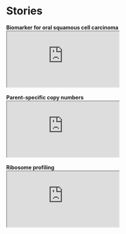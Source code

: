# Stories

<div class="panel panel-default" style="max-width: 480px;">
 <div class="panel-heading" style="font-weight: bold;">Biomarker for oral squamous cell carcinoma</div>
 <div class="embed-responsive embed-responsive-4by3">
  <iframe src="https://docs.google.com/presentation/d/1bpjA15DwDVSBFmYFHEXNXNUI6o1vVRJhoidydKrkUIc/embed?start=false&loop=false&delayms=3000"
allowfullscreen="true" mozallowfullscreen="true"
webkitallowfullscreen="true"></iframe>
 </div>
</div>

</br>


<div class="panel panel-default" style="max-width: 480px;">
 <div class="panel-heading" style="font-weight: bold;">Parent-specific copy numbers</div>
 <div class="embed-responsive embed-responsive-4by3">
  <iframe src="https://docs.google.com/presentation/d/1SHJxYP7B8G84Sl9NmkmXGy_eFQoYPUno7U81PI8Gk2c/embed?start=false&loop=false&delayms=3000"
allowfullscreen="true" mozallowfullscreen="true"
webkitallowfullscreen="true"></iframe>
 </div>
</div>
</br>


<div class="panel panel-default" style="max-width: 480px;">
 <div class="panel-heading" style="font-weight: bold;">Ribosome profiling</div>
 <div class="embed-responsive embed-responsive-4by3">
  <iframe src="https://docs.google.com/presentation/d/1DVzDnWIVTRYTaXPVLtOx0muGIa32kn7qY9N7upIvy8s/embed?start=false&loop=false&delayms=3000"
allowfullscreen="true" mozallowfullscreen="true"
webkitallowfullscreen="true"></iframe>
 </div>
</div>
</br>
